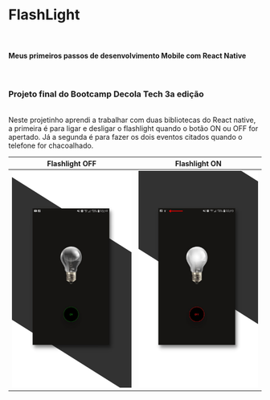 # FlashLight
<br/>

#### Meus primeiros passos de desenvolvimento Mobile com React Native

<br/>

### Projeto final do Bootcamp Decola Tech 3a edição
<br/>
Neste projetinho aprendi a trabalhar com duas bibliotecas do React native, a primeira é para ligar e desligar o flashlight quando o botão ON ou OFF for apertado. Já a segunda é para fazer os dois eventos citados quando o telefone for chacoalhado. 

Flashlight OFF        | Flashlight ON
:-------------------------:|:-------------------------:
![](./src/assets/screen_off.png)  |  ![](./src/assets/screen_on.png)